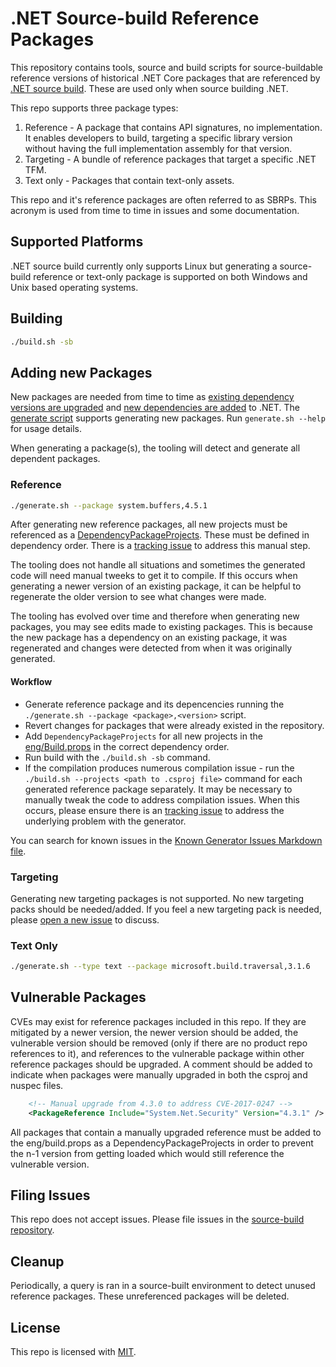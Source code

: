 # .NET Source-build Reference Packages

This repository contains tools, source and build scripts for source-buildable reference
versions of historical .NET Core packages that are referenced by
[.NET source build](https://github.com/dotnet/source-build). These are used only
when source building .NET.

This repo supports three package types:

1. Reference - A package that contains API signatures, no implementation. It enables developers to build,
targeting a specific library version without having the full implementation assembly for that version.
1. Targeting - A bundle of reference packages that target a specific .NET TFM.
1. Text only - Packages that contain text-only assets.

This repo and it's reference packages are often referred to as SBRPs. This acronym is used from time
to time in issues and some documentation.

## Supported Platforms

.NET source build currently only supports Linux but generating a source-build reference or text-only package is supported on both Windows and Unix based operating systems.

## Building

``` bash
./build.sh -sb
```

## Adding new Packages

New packages are needed from time to time as
[existing dependency versions are upgraded](https://github.com/dotnet/source-build/blob/main/Documentation/sourcebuild-in-repos/update-dependencies.md)
and [new dependencies are added](https://github.com/dotnet/source-build/blob/main/Documentation/sourcebuild-in-repos/new-dependencies.md)
to .NET. The [generate script](https://github.com/dotnet/source-build-reference-packages/blob/main/generate.sh) supports
generating new packages. Run `generate.sh --help` for usage details.

When generating a package(s), the tooling will detect and generate all dependent packages.

### Reference

``` bash
./generate.sh --package system.buffers,4.5.1
```

After generating new reference packages, all new projects must be referenced as a
[DependencyPackageProjects](https://github.com/dotnet/source-build-reference-packages/blob/main/eng/Build.props#L9).
These must be defined in dependency order. There is a [tracking issue](https://github.com/dotnet/source-build/issues/1690)
to address this manual step.

The tooling does not handle all situations and sometimes the generated code will need manual tweeks to get it to compile.
If this occurs when generating a newer version of an existing package, it can be helpful to regenerate the older version
to see what changes were made.

The tooling has evolved over time and therefore when generating new packages, you may see edits made to existing packages.
This is because the new package has a dependency on an existing package, it was regenerated and changes were detected from
when it was originally generated.

#### Workflow

* Generate reference package and its depencencies running the `./generate.sh --package <package>,<version>` script.
* Revert changes for packages that were already existed in the repository.
* Add `DependencyPackageProjects` for all new projects in the [eng/Build.props](https://github.com/dotnet/source-build-reference-packages/blob/main/eng/Build.props#L9)
in the correct dependency order.
* Run build with the `./build.sh -sb` command.
* If the compilation produces numerous compilation issue - run the `./build.sh --projects <path to .csproj file>` command for each
generated reference package separately. It may be necessary to manually tweak the code to address compilation issues. When this occurs,
please ensure there is an [tracking issue](#filing-issues) to address the underlying problem with the generator.

You can search for known issues in the [Known Generator Issues Markdown file](docs/known_generator_issues.md).

### Targeting

Generating new targeting packages is not supported. No new targeting packs should be needed/added. If you feel a new
targeting pack is needed, please [open a new issue](#filing-issues) to discuss.

### Text Only

``` bash
./generate.sh --type text --package microsoft.build.traversal,3.1.6
```

## Vulnerable Packages

CVEs may exist for reference packages included in this repo. If they are mitigated by a newer version, the
newer version should be added, the vulnerable version should be removed (only if there are no product repo 
references to it), and references to the vulnerable package within other reference packages should be upgraded.
A comment should be added to indicate when packages were manually upgraded in both the csproj and nuspec files.

``` xml
    <!-- Manual upgrade from 4.3.0 to address CVE-2017-0247 -->
    <PackageReference Include="System.Net.Security" Version="4.3.1" />
```

All packages that contain a manually upgraded reference must be added to the eng/build.props as a
DependencyPackageProjects in order to prevent the n-1 version from getting loaded which would still
reference the vulnerable version.

## Filing Issues

This repo does not accept issues. Please file issues in the
[source-build repository](https://github.com/dotnet/source-build/issues/new/choose).

## Cleanup

Periodically, a query is ran in a source-built environment to detect unused reference packages. These unreferenced packages
will be deleted.

## License

This repo is licensed with [MIT](LICENSE.txt).
